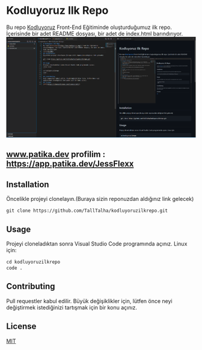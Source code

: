 # Kodluyoruz Ilk Repo
Bu repo [Kodluyoruz](https://www.kodluyoruz.org/) Front-End Eğitiminde oluşturduğumuz ilk repo. İçerisinde bir adet README dosyası, bir adet de index.html barındırıyor.
![SS](SS.PNG)
## www.patika.dev profilim : https://app.patika.dev/JessFlexx
## Installation
Öncelikle projeyi clonelayın.(Buraya sizin reponuzdan aldığınız link gelecek)
```
git clone https://github.com/TallTalha/kodluyoruzilkrepo.git
```
## Usage
Projeyi cloneladıktan sonra Visual Studio Code programında açınız.
Linux için:
```
cd kodluyoruzilkrepo
code .
```
## Contributing
Pull requestler kabul edilir. Büyük değişiklikler için, lütfen önce neyi değiştirmek istediğinizi tartışmak için bir konu açınız.
## License
[MIT](https://choosealicense.com/licenses/mit/)
